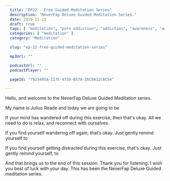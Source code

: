 ```yaml
---
  title: "EP22 - Free Guided Meditation Series"
  description: "NeverFap Deluxe Guided Meditation Series."
  date: 2019-11-23
  draft: true
  tags: [ "meditation", "porn addiction", "addiction", "awareness", "awareness exercises", "perspective", "nofap", "neverfap", "neverfap deluxe" ]
  categories: [ "meditation" ]
  category: "Meditation"

  slug: "ep-22-free-guided-meditation-series"

  mp3Url: ""

  podcastUrl: ""
  podcastPlayer: ""

  pageId: "7923495A-117E-4759-B57A-26C9A12C8C54"

---
```


<!-- relaxed -->

Hello, and welcome to the NeverFap Deluxe Guided Meditation series.

My name is Julius Reade and today we are going to be


If your mind has wandered off during this exercise, then that's okay. All we need to do is relax, and reconnect with ourselves.


If you find yourself wandering off again, that’s okay. Just gently remind yourself to


If you find yourself getting distracted during this exercise, that's okay. Just gently remind yourself, to


And that brings us to the end of this session. Thank you for listening. I wish you best of luck with your day. This has been the NeverFap Deluxe Guided meditation series.

